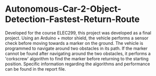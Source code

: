 # Autonomous-Car-2-Object-Detection-Fastest-Return-Route
Developed for the course ELEC299, this project was developed as a final project. Using an Arduino + motor shield, the vehicle performs a sensor check before moving towards a marker on the ground. The vehicle is programmed to navigate around two obstacles in its path. If the marker cannot be found after navigating around the two obstacles, it performs a 'corkscrew' algorithm to find the marker before returning to the starting position. Specific information regarding the algorithms and performance can be found in the report file.
